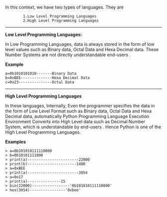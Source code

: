 In this context, we have two types of languages. They are

			1.Low Level Programming Languages
			2.High Level Programming Languages

---
**Low Level Programming Languages:**

In Low Programming Languages, data is always stored in the form of low level values such as Binary data, Octal Data and Hexa Decimal data. These Number Systems are not directly understandable end-users .

**Example**

    a=0b1010101010-------Binary Data
    b=0xBEE--------------Hexa Decimal Data
    c=0o23---------------Octal Data

---
**High Level Programming Languages**

In these languages, Internally, Even the programmer specifies the data in the form of Low Level Format such as Binary data, Octal Data and Hexa Decimal data, automatically Python Programming Language Execution Environment Converts into High Level data such as Decimal Number System, which is understandable by end-users .  Hence Python is one of the  High Level Programming Languages.

**Examples**

```
> a=0b101010111110000
> b=0b10101111000
> print(a)-----------------------22000
> print(b)----------------------1400
> a=0xBEE
> print(a)-----------------------3054
> a=0o17
> print(a)---------------15
> bin(22000)-----------------'0b101010111110000'
> hex(3054)----------------'0xbee'
```
